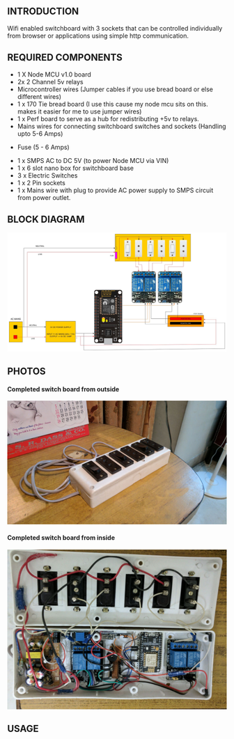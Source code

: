 ## INTRODUCTION

Wifi enabled switchboard with 3 sockets that can be controlled individually from browser or applications using simple http communication.



##  REQUIRED COMPONENTS

* 1 X Node MCU v1.0 board
* 2x 2 Channel 5v relays
* Microcontroller wires (Jumper cables if you use bread board or else different wires)
* 1 x 170 Tie bread board (I use this cause my node mcu sits on this. makes it easier for me to use jumper wires)
* 1 x Perf board to serve as a hub for redistributing +5v to relays.
* Mains wires for connecting switchboard switches and sockets (Handling upto 5-6 Amps)
+ Fuse (5 - 6 Amps)
* 1 x SMPS AC to DC 5V (to power Node MCU via VIN)
* 1 x 6 slot nano box for switchboard base
* 3 x Electric Switches
* 1 x 2 Pin sockets
* 1 x Mains wire with plug to provide AC power supply to SMPS circuit from power outlet.


##  BLOCK DIAGRAM


![Wifi switch board block diagram](Wifi%20switch%20board%20block%20diagram.jpg?raw=true "Block diagram")



##  PHOTOS


#### Completed switch board from outside
![Wifi switch board](IMG_20170325_010026.jpg?raw=true "Completed switch board from outside")


#### Completed switch board from inside
![Wifi switch board](IMG_20170325_221833.jpg?raw=true "Completed switch board from inside")



##  USAGE
